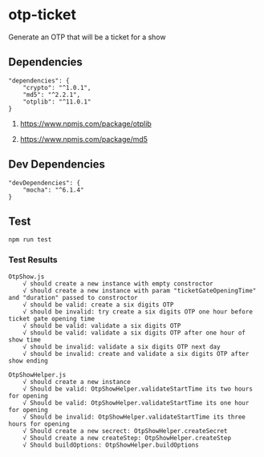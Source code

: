 # otp-ticket
Generate an OTP that will be a ticket for a show

## Dependencies

    "dependencies": {
        "crypto": "^1.0.1",
        "md5": "^2.2.1",
        "otplib": "^11.0.1"
    }
    
1) https://www.npmjs.com/package/otplib

2) https://www.npmjs.com/package/md5



## Dev Dependencies

    "devDependencies": {
        "mocha": "^6.1.4"
    }
  
## Test

    npm run test

### Test Results
    OtpShow.js
        √ should create a new instance with empty constroctor
        √ should create a new instance with param "ticketGateOpeningTime" and "duration" passed to constroctor
        √ should be valid: create a six digits OTP
        √ should be invalid: try create a six digits OTP one hour before ticket gate opening time
        √ should be valid: validate a six digits OTP
        √ should be valid: validate a six digits OTP after one hour of show time
        √ should be invalid: validate a six digits OTP next day
        √ should be invalid: create and validate a six digits OTP after show ending

    OtpShowHelper.js
        √ should create a new instance
        √ Should be valid: OtpShowHelper.validateStartTime its two hours for opening
        √ Should be valid: OtpShowHelper.validateStartTime its one hour for opening
        √ Should be invalid: OtpShowHelper.validateStartTime its three hours for opening
        √ Should create a new secrect: OtpShowHelper.createSecret
        √ Should create a new createStep: OtpShowHelper.createStep
        √ Should buildOptions: OtpShowHelper.buildOptions
